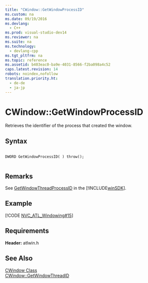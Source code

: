 ```yaml
---
title: "CWindow::GetWindowProcessID"
ms.custom: na
ms.date: 09/19/2016
ms.devlang: 
  - C++
ms.prod: visual-studio-dev14
ms.reviewer: na
ms.suite: na
ms.technology: 
  - devlang-cpp
ms.tgt_pltfrm: na
ms.topic: reference
ms.assetid: b403eac0-ba9e-4031-8566-f2ba098a4c52
caps.latest.revision: 14
robots: noindex,nofollow
translation.priority.ht: 
  - de-de
  - ja-jp
---
```

# CWindow::GetWindowProcessID
Retrieves the identifier of the process that created the window.  
  
## Syntax  
  
```  
  
DWORD GetWindowProcessID( ) throw();  
  
```  
  
## Remarks  
 See [GetWindowThreadProcessID](http://msdn.microsoft.com/library/windows/desktop/ms633522) in the [!INCLUDE[winSDK](../vs140/includes/winSDK_md.md)].  
  
## Example  
 [!CODE [NVC_ATL_Windowing#15](../CodeSnippet/VS_Snippets_Cpp/NVC_ATL_Windowing#15)]  
  
## Requirements  
 **Header:** atlwin.h  
  
## See Also  
 [CWindow Class](../vs140/CWindow-Class.md)   
 [CWindow::GetWindowThreadID](../vs140/CWindow--GetWindowThreadID.md)